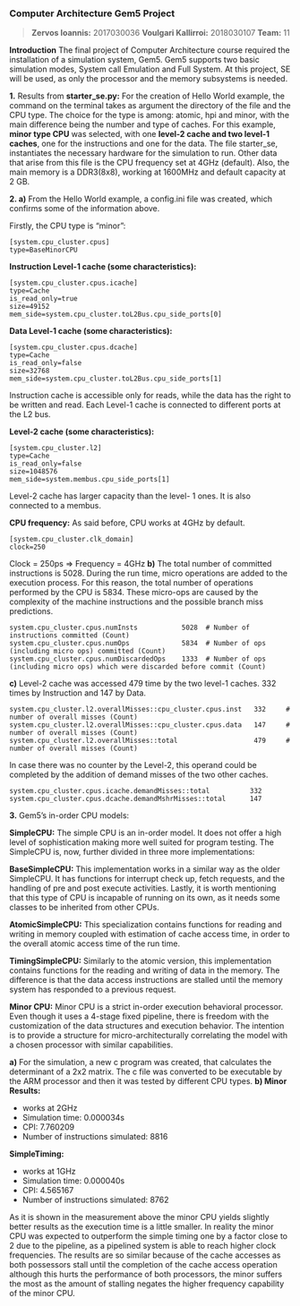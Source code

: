 ﻿### Computer Architecture Gem5 Project

> **Zervos Ioannis:** 2017030036
> **Voulgari Kallirroi:** 2018030107
> **Team:** 11

**Introduction**
The final project of Computer Architecture course required the installation of a simulation system, Gem5. Gem5 supports two basic simulation modes, System call Emulation and Full System. At this project, SE will be used, as only the processor and the memory subsystems is needed.

**1.** Results from **starter_se.py:**
For the creation of Hello World example, the command on the terminal takes as argument the directory of the file and the CPU type. The choice for the type is among: atomic, hpi and minor, with the main difference being the number and type of caches. For this example, **minor type CPU** was selected, with one **level-2 cache and two level-1 caches**, one for the instructions and one for the data. The file starter_se, instantiates the necessary hardware for the simulation to run. Other data that arise from this file is the CPU frequency set at 4GHz (default). Also, the main memory is a DDR3(8x8), working at 1600MHz and default capacity at 2 GB.

**2. a)** From the Hello World example, a config.ini file was created, which confirms some of the information above.

Firstly, the CPU type is “minor”:
```
[system.cpu_cluster.cpus]
type=BaseMinorCPU
```
**Instruction Level-1 cache (some characteristics):**
```
[system.cpu_cluster.cpus.icache]
type=Cache
is_read_only=true
size=49152
mem_side=system.cpu_cluster.toL2Bus.cpu_side_ports[0]
```
**Data Level-1 cache (some characteristics):**
```
[system.cpu_cluster.cpus.dcache]
type=Cache
is_read_only=false
size=32768
mem_side=system.cpu_cluster.toL2Bus.cpu_side_ports[1]
```
Instruction cache is accessible only for reads, while the data has the right to be written and read. Each Level-1 cache is connected to different ports at the L2 bus.

**Level-2 cache (some characteristics):**
```
[system.cpu_cluster.l2]
type=Cache
is_read_only=false
size=1048576
mem_side=system.membus.cpu_side_ports[1]
```
Level-2 cache has larger capacity than the level- 1 ones. It is also connected to a membus.

**CPU frequency:**
As said before, CPU works at 4GHz by default.
```
[system.cpu_cluster.clk_domain]
clock=250
```
Clock = 250ps => Frequency = 4GHz
**b)** The total number of committed instructions is 5028. During the run time, micro operations are added to the execution process. For this reason, the total number of operations performed by the CPU is 5834. These micro-ops are caused by the complexity of the machine instructions and the possible branch miss predictions.
```
system.cpu_cluster.cpus.numInsts           5028  # Number of instructions committed (Count)
system.cpu_cluster.cpus.numOps             5834  # Number of ops (including micro ops) committed (Count)
system.cpu_cluster.cpus.numDiscardedOps    1333  # Number of ops (including micro ops) which were discarded before commit (Count)
```
**c)** Level-2 cache was accessed 479 time by the two level-1 caches. 332 times by Instruction and 147 by Data.
```
system.cpu_cluster.l2.overallMisses::cpu_cluster.cpus.inst   332     # number of overall misses (Count)
system.cpu_cluster.l2.overallMisses::cpu_cluster.cpus.data   147     # number of overall misses (Count)
system.cpu_cluster.l2.overallMisses::total                   479     # number of overall misses (Count)
```
In case there was no counter by the Level-2, this operand could be completed by the addition of demand misses of the two other caches.
```
system.cpu_cluster.cpus.icache.demandMisses::total          332
system.cpu_cluster.cpus.dcache.demandMshrMisses::total      147
```
**3.** Gem5’s in-order CPU models:

**SimpleCPU:**
The simple CPU is an in-order model. It does not offer a high level of sophistication making more well suited for program testing. The SimpleCPU is, now, further divided in three more implementations:

**BaseSimpleCPU:** This implementation works in a similar way as the older SimpleCPU. It has functions for interrupt check up, fetch requests, and the handling of pre and post execute activities. Lastly, it is worth mentioning that this type of CPU is incapable of running on its own, as it needs some classes to be inherited from other CPUs.

**AtomicSimpleCPU:** This specialization contains functions for reading and writing in memory coupled with estimation of cache access time, in order to the overall atomic access time of the run time.

**TimingSimpleCPU:** Similarly to the atomic version, this implementation contains functions for the reading and writing of data in the memory. The difference is that the data access instructions are stalled until the memory system has responded to a previous request.

**Minor CPU:**
Minor CPU is a strict in-order execution behavioral processor. Even though it uses a 4-stage fixed pipeline, there is freedom with the customization of the data structures and execution behavior. The intention is to provide a structure for micro-architecturally correlating the model with a chosen processor with similar capabilities.

  
**a)** For the simulation, a new c program was created, that calculates the determinant of a 2x2 matrix. The c file was converted to be executable by the ARM processor and then it was tested by different CPU types.
**b) 
Minor Results:**
* works at 2GHz
* Simulation time: 0.000034s
* CPI: 7.760209
* Number of instructions simulated: 8816

**SimpleTiming:**
 * works at 1GHz
*  Simulation time: 0.000040s
* CPI: 4.565167
* Number of instructions simulated: 8762

As it is shown in the measurement above the minor CPU yields slightly better results as the execution time is a little smaller. In reality the minor CPU was expected to outperform the simple timing one by a factor close to 2 due to the pipeline, as a pipelined system is able to reach higher clock frequencies.  The results are so similar because of the cache accesses as both possessors stall until the completion of the cache access operation although this hurts the performance of both processors, the minor suffers the most as the amount of stalling negates the higher frequency capability of the minor CPU. 
